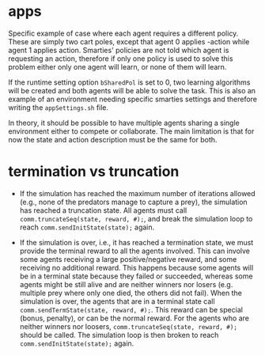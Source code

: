 # apps

Specific example of case where each agent requires a different policy. These are simply two cart poles, except that agent 0 applies -action while agent 1 applies action. Smarties' policies are not told which agent is requesting an action, therefore if only one policy is used to solve this problem either only one agent will learn, or none of them will learn.  

If the runtime setting option `bSharedPol` is set to 0, two learning algorithms will be created and both agents will be able to solve the task. This is also an example of an environment needing specific smarties settings and therefore writing the `appSettings.sh` file.

In theory, it should be possible to have multiple agents sharing a single environment either to compete or collaborate. The main limitation is that for now the state and action description must be the same for both.

# termination vs truncation

* If the simulation has reached the maximum number of iterations allowed (e.g., none of the predators manage to capture a prey), the simulation has reached a truncation state. All agents must call `comm.truncateSeq(state, reward, #);`, and break the simulation loop to reach `comm.sendInitState(state);` again.

* If the simulation is over, i.e., it has reached a termination state, we must provide the terminal reward to all the agents involved. This can involve some agents receiving a large positive/negative reward, and some receiving no additional reward. This happens because some agents will be in a terminal state because they failed or succeeded, whereas some agents might be still alive and are neither winners nor losers (e.g. multiple prey where only one died, the others did not fail). When the simulation is over, the agents that are in a terminal state call `comm.sendTermState(state, reward, #);`. This reward can be special (bonus, penalty), or can be the normal reward. For the agents who are neither winners nor loosers, `comm.truncateSeq(state, reward, #);` should be called. The simulation loop is then broken to reach `comm.sendInitState(state);` again.
